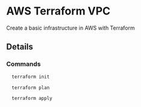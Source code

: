 # AWS Terraform VPC
 
Create a basic infrastructure in AWS with Terraform


## Details

### Commands

```bash
  terraform init
```

```bash
  terraform plan
```

```bash
  terraform apply
```